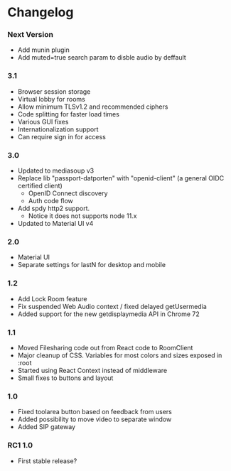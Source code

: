 # Changelog

### Next Version
 * Add munin plugin
 * Add muted=true search param to disble audio by deffault

### 3.1
* Browser session storage
* Virtual lobby for rooms
* Allow minimum TLSv1.2 and recommended ciphers
* Code splitting for faster load times
* Various GUI fixes
* Internationalization support
* Can require sign in for access

### 3.0
* Updated to mediasoup v3
* Replace lib "passport-datporten" with "openid-client" (a general OIDC certified client)
  - OpenID Connect discovery
  - Auth code flow
* Add spdy http2 support.
  - Notice it does not supports node 11.x
* Updated to Material UI v4

 ### 2.0
* Material UI
* Separate settings for lastN for desktop and mobile

 ### 1.2
* Add Lock Room feature
* Fix suspended Web Audio context / fixed delayed getUsermedia
* Added support for the new getdisplaymedia API in Chrome 72

### 1.1
* Moved Filesharing code out from React code to RoomClient
* Major cleanup of CSS. Variables for most colors and sizes exposed in :root
* Started using React Context instead of middleware
* Small fixes to buttons and layout

### 1.0
* Fixed toolarea button based on feedback from users
* Added possibility to move video to separate window
* Added SIP gateway

### RC1 1.0
* First stable release?
